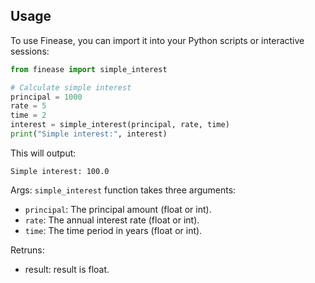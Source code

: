 ## Usage

To use Finease, you can import it into your Python scripts or interactive sessions:

```python
from finease import simple_interest

# Calculate simple interest
principal = 1000
rate = 5
time = 2
interest = simple_interest(principal, rate, time)
print("Simple interest:", interest)
```

This will output:

```
Simple interest: 100.0
```

Args:
`simple_interest` function takes three arguments:
- `principal`: The principal amount (float or int).
- `rate`: The annual interest rate (float or int).
- `time`: The time period in years (float or int).

Retruns:
- result: result is float.
```